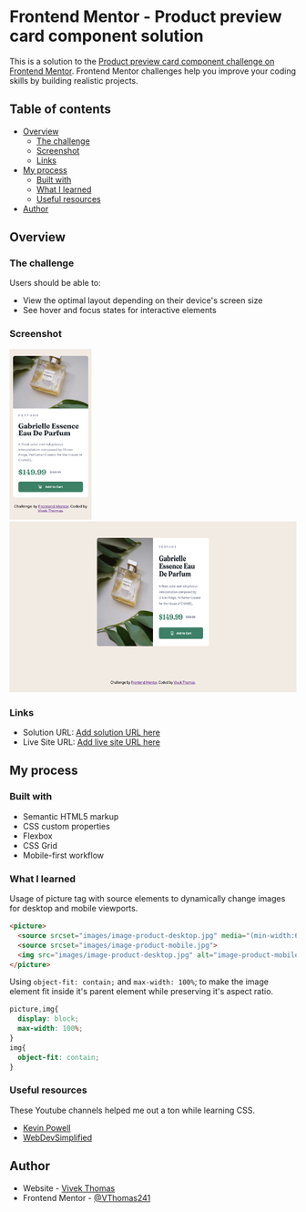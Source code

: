 # Frontend Mentor - Product preview card component solution

This is a solution to the [Product preview card component challenge on Frontend Mentor](https://www.frontendmentor.io/challenges/product-preview-card-component-GO7UmttRfa). Frontend Mentor challenges help you improve your coding skills by building realistic projects. 

## Table of contents

- [Overview](#overview)
  - [The challenge](#the-challenge)
  - [Screenshot](#screenshot)
  - [Links](#links)
- [My process](#my-process)
  - [Built with](#built-with)
  - [What I learned](#what-i-learned)
  - [Useful resources](#useful-resources)
- [Author](#author)


## Overview

### The challenge

Users should be able to:

- View the optimal layout depending on their device's screen size
- See hover and focus states for interactive elements

### Screenshot

<img src="./screenshots/Product-card-mobile.png" height=300px alt="Mobile view"> <img src="./screenshots/Product-card-desktop.png" height=300px alt="Desktop view">

### Links

- Solution URL: [Add solution URL here](https://your-solution-url.com)
- Live Site URL: [Add live site URL here](https://your-live-site-url.com)

## My process

### Built with

- Semantic HTML5 markup
- CSS custom properties
- Flexbox
- CSS Grid
- Mobile-first workflow

### What I learned

Usage of picture tag with source elements to dynamically change images for desktop and mobile viewports.
```html
<picture>
  <source srcset="images/image-product-desktop.jpg" media="(min-width:610px)">
  <source srcset="images/image-product-mobile.jpg">
  <img src="images/image-product-desktop.jpg" alt="image-product-mobile">
</picture>
```
Using `object-fit: contain;` and `max-width: 100%`; to make the image element fit inside it's parent element 
while preserving it's aspect ratio.
```css
picture,img{
  display: block;
  max-width: 100%;
}
img{
  object-fit: contain;
}
```

### Useful resources
These Youtube channels helped me out a ton while learning CSS.
- [Kevin Powell](https://www.youtube.com/channel/UCJZv4d5rbIKd4QHMPkcABCw)
- [WebDevSimplified](https://www.youtube.com/channel/UCFbNIlppjAuEX4znoulh0Cw)

## Author

- Website - [Vivek Thomas](https://github.com/VThomas241)
- Frontend Mentor - [@VThomas241](https://www.frontendmentor.io/profile/yourusername)
